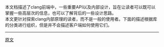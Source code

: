 

本文档描述了clang前端中，一些重要API以及内部设计，旨在让读者可以既可以掌握一些高层次的信息，也可以了解背后的一些设计思路。  
本文更针对探索clang内部原理的读者，而不是一般的使用者。下面的描述根据库的分类进行组织，但是并不会描述客户端如何使用它们。  


---------------------    
[原文](https://releases.llvm.org/11.0.0/tools/clang/docs/InternalsManual.html#introduction)
